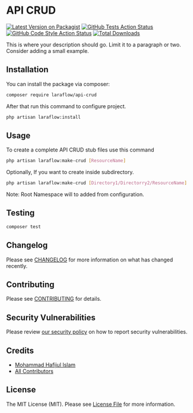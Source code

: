 # API CRUD

[![Latest Version on Packagist](https://img.shields.io/packagist/v/laraflow/api-crud.svg?style=flat-square)](https://packagist.org/packages/laraflow/api-crud)
[![GitHub Tests Action Status](https://img.shields.io/github/actions/workflow/status/laraflow/api-crud/run-tests.yml?branch=main&label=tests&style=flat-square)](https://github.com/laraflow/api-crud/actions?query=workflow%3Arun-tests+branch%3Amain)
[![GitHub Code Style Action Status](https://img.shields.io/github/actions/workflow/status/laraflow/api-crud/fix-php-code-style-issues.yml?branch=main&label=code%20style&style=flat-square)](https://github.com/laraflow/api-crud/actions?query=workflow%3A"Fix+PHP+code+style+issues"+branch%3Amain)
[![Total Downloads](https://img.shields.io/packagist/dt/laraflow/api-crud.svg?style=flat-square)](https://packagist.org/packages/laraflow/api-crud)

This is where your description should go. Limit it to a paragraph or two. Consider adding a small example.

## Installation

You can install the package via composer:

```bash
composer require laraflow/api-crud
```

After that run this command to configure project.

```bash
php artisan laraflow:install
```

## Usage

To create a complete API CRUD stub files use this command

```bash
php artisan laraflow:make-crud [ResourceName]
```

Optionally, If you want to create inside subdirectory.

```bash
php artisan laraflow:make-crud [Directory1/Directorry2/ResourceName]
```

Note: Root Namespace will to added from configuration.

## Testing

```bash
composer test
```

## Changelog

Please see [CHANGELOG](CHANGELOG.md) for more information on what has changed recently.

## Contributing

Please see [CONTRIBUTING](CONTRIBUTING.md) for details.

## Security Vulnerabilities

Please review [our security policy](../../security/policy) on how to report security vulnerabilities.

## Credits

- [Mohammad Hafijul Islam](https://github.com/hafijul233)
- [All Contributors](../../contributors)

## License

The MIT License (MIT). Please see [License File](LICENSE.md) for more information.
